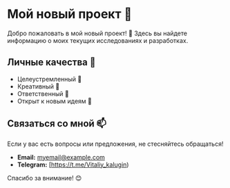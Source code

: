 # Мой новый проект 🚀

Добро пожаловать в мой новый проект! 🎉 Здесь вы найдете информацию о моих текущих исследованиях и разработках.

## Личные качества 🌟

- Целеустремленный 💪
- Креативный 🎨
- Ответственный 📅
- Открыт к новым идеям 🌱

## Связаться со мной 📫

Если у вас есть вопросы или предложения, не стесняйтесь обращаться!

- **Email:** myemail@example.com
- **Telegram:** [https://t.me/Vitaliy_kalugin)

Спасибо за внимание! 😊
